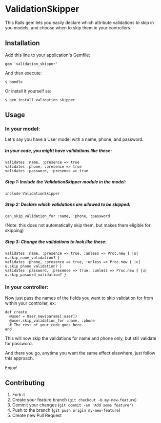 # ValidationSkipper

This Rails gem lets you easily declare which attribute validations to skip in you models, and choose when to skip them in your controllers.

## Installation

Add this line to your application's Gemfile:

    gem 'validation_skipper'

And then execute:

    $ bundle

Or install it yourself as:

    $ gem install validation_skipper

## Usage

### In your model:

Let's say you have a User model with a name, phone, and password.

##### In your code, you might have validations like these:

    validates :name, :presence => true
    validates :phone, :presence => true
    validates :password, :presence => true

##### Step 1: Include the ValidationSkipper module in the model:

    include ValidationSkipper

##### Step 2: Declare which validations are allowed to be skipped:

    can_skip_validation_for :name, :phone, :password

(Note: this does not automatically skip them, but makes them eligible for skipping)


##### Step 3: Change the validations to look like these:

    validates :name, :presence => true, :unless => Proc.new { |u| u.skip_name_validation? }
    validates :phone, :presence => true, :unless => Proc.new { |u| u.skip_phone_validation? }
    validates :password, :presence => true, :unless => Proc.new { |u| u.skip_pasword_validation? }

### In your controller:

Now just pass the names of the fields you want to skip validation for from within your controller, ex:

    def create
      @user = User.new(params[:user])
      @user.skip_validation_for :name, :phone
      # The rest of your code goes here...
    end

This will now skip the validations for name and phone only, but still validate for password.

And there you go, anytime you want the same effect elsewhere, just follow this approach.

Enjoy!


## Contributing

1. Fork it
2. Create your feature branch (`git checkout -b my-new-feature`)
3. Commit your changes (`git commit -am 'Add some feature'`)
4. Push to the branch (`git push origin my-new-feature`)
5. Create new Pull Request

